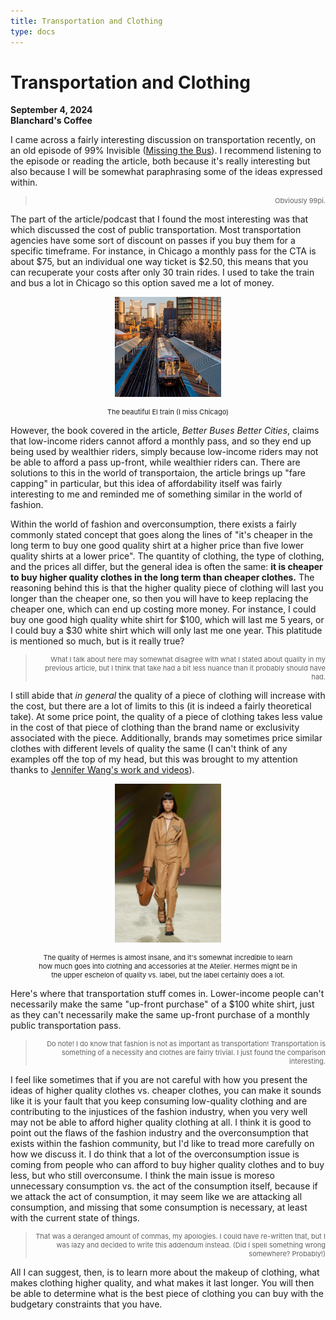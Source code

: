 ```yaml
---
title: Transportation and Clothing 
type: docs
---
```


# Transportation and Clothing

**September 4, 2024**  
**Blanchard's Coffee**

I came across a fairly interesting discussion on transportation recently, on an old episode of 99% Invisible ([Missing the Bus](https://99percentinvisible.org/episode/missing-the-bus/)). I recommend listening to the episode or reading the article, both because it's really interesting but also because I will be somewhat paraphrasing some of the ideas expressed within.

> <p style="font-size: 11px; text-align:right;"> Obviously 99pi. </p>

The part of the article/podcast that I found the most interesting was that which discussed the cost of public transportation. Most transportation agencies have some sort of discount on passes if you buy them for a specific timeframe. For instance, in Chicago a monthly pass for the CTA is about $75, but an individual one way ticket is $2.50, this means that you can recuperate your costs after only 30 train rides. I used to take the train and bus a lot in Chicago so this option saved me a lot of money.

<figure> <p style="text-align:center;"><img src=images/cta_train.jpg alt="The beautiful El train" style="width:40%; height: auto;"></p> <figcaption style="font-size: 11px; text-align:center;">The beautiful El train (I miss Chicago)</figcaption> </figure>  

However, the book covered in the article, *Better Buses Better Cities*, claims that low-income riders cannot afford a monthly pass, and so they end up being used by wealthier riders, simply because low-income riders may not be able to afford a pass up-front, while wealthier riders can. There are solutions to this in the world of transportaion, the article brings up "fare capping" in particular, but this idea of affordability itself was fairly interesting to me and reminded me of something similar in the world of fashion.

Within the world of fashion and overconsumption, there exists a fairly commonly stated concept that goes along the lines of "it's cheaper in the long term to buy one good quality shirt at a higher price than five lower quality shirts at a lower price". The quantity of clothing, the type of clothing, and the prices all differ, but the general idea is often the same: **it is cheaper to buy higher quality clothes in the long term than cheaper clothes.** The reasoning behind this is that the higher quality piece of clothing will last you longer than the cheaper one, so then you will have to keep replacing the cheaper one, which can end up costing more money. For instance, I could buy one good high quality white shirt for $100, which will last me 5 years, or I could buy a $30 white shirt which will only last me one year. This platitude is mentioned so much, but is it really true?

> <p style="font-size: 11px; text-align:right;"> What I talk about here may somewhat disagree with what I stated about quality in my previous article, but I think that take had a bit less nuance than it probably should have had. </p>

I still abide that *in general* the quality of a piece of clothing will increase with the cost, but there are a lot of limits to this (it is indeed a fairly theoretical take). At some price point, the quality of a piece of clothing takes less value in the cost of that piece of clothing than the brand name or exclusivity associated with the piece. Additionally, brands may sometimes price similar clothes with different levels of quality the same (I can't think of any examples off the top of my head, but this was brought to my attention thanks to [Jennifer Wang's work and videos](https://www.youtube.com/@wangjenniferr)). 

<figure> <p style="text-align:center;"><img src=images/hermes.webp alt="The quality of Hermes" style="width:40%; height: auto;"></p> <figcaption style="font-size: 11px; text-align:center;">The quality of Hermes is almost insane, and it's somewhat incredible to learn how much goes into clothing and accessories at the Atelier. Hermes might be in the upper eschelon of quality vs. label, but the label certainly does a lot. </figcaption> </figure>  


Here's where that transportation stuff comes in. Lower-income people can't necessarily make the same "up-front purchase" of a $100 white shirt, just as they can't necessarily make the same up-front purchase of a monthly public transportation pass.

> <p style="font-size: 11px; text-align:right;"> Do note! I do know that fashion is not as important as transportation! Transportation is something of a necessity and clothes are fairly trivial. I just found the comparison interesting. </p>

I feel like sometimes that if you are not careful with how you present the ideas of higher quality clothes vs. cheaper clothes, you can make it sounds like it is your fault that you keep consuming low-quality clothing and are contributing to the injustices of the fashion industry, when you very well may not be able to afford higher quality clothing at all. I think it is good to point out the flaws of the fashion industry and the overconsumption that exists within the fashion community, but I'd like to tread more carefully on how we discuss it. I do think that a lot of the overconsumption issue is coming from people who can afford to buy higher quality clothes and to buy less, but who still overconsume. I think the main issue is moreso unnecessary consumption vs. the act of the consumption itself, because if we attack the act of consumption, it may seem like we are attacking all consumption, and missing that some consumption is necessary, at least with the current state of things.

> <p style="font-size: 11px; text-align:right;"> That was a deranged amount of commas, my apologies. I could have re-written that, but I was lazy and decided to write this addendum instead. (Did I spell something wrong somewhere? Probably!) </p>

All I can suggest, then, is to learn more about the makeup of clothing, what makes clothing higher quality, and what makes it last longer. You will then be able to determine what is the best piece of clothing you can buy with the budgetary constraints that you have.
